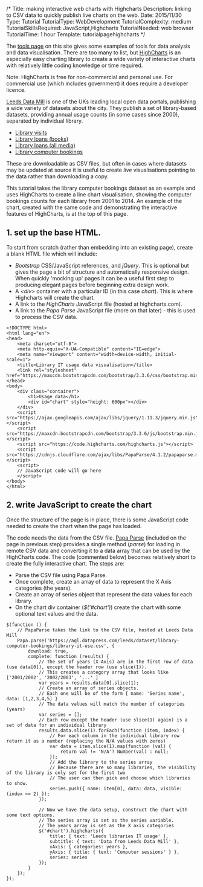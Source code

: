/*
Title: making interactive web charts with Highcharts
Description: linking to CSV data to quickly publish live charts on the web.
Date: 2015/11/30
Type: Tutorial
TutorialType: WebDevelopment
TutorialComplexity: medium
TutorialSkillsRequired: JavaScript,Highcharts
TutorialNeeded: web browser
TutorialTime: 1 hour
Template: tutorialpagehighcharts
*/

The [tools page](https://www.librarieshacked.org/tools) on this site gives some examples of tools for data analysis and data visualisation.  There are too many to list, but [HighCharts](http://www.highcharts.com/) is an especially easy charting library to create a wide variety of interactive charts with relatively little coding knowledge or time required.

Note: HighCharts is free for non-commercial and personal use.  For commercial use (which includes government) it does require a developer licence.

[Leeds Data Mill](http://leedsdatamill.org/) is one of the UKs leading local open data portals, publishing a wide variety of datasets about the city.  They publish a set of library-based datasets, providing annual usage counts (in some cases since 2000), separated by individual library.

- [Library visits](http://leedsdatamill.org/dataset/library-visits) 
- [Library loans (books)](http://leedsdatamill.org/dataset/library-loans-books-only)
- [Library loans (all media)](http://leedsdatamill.org/dataset/library-loans-all-media)
- [Library computer bookings](http://leedsdatamill.org/dataset/library-computer-bookings)

These are downloadable as CSV files, but often in cases where datasets may be updated at source it is useful to create *live* visualisations pointing to the data rather than downloading a copy.

This tutorial takes the library computer bookings dataset as an example and uses HighCharts to create a line chart visualisation, showing the computer bookings counts for each library from 2001 to 2014. An example of the chart, created with the same code and demonstrating the interactive features of HighCharts, is at the top of this page.

## 1. set up the base HTML.

To start from scratch (rather than embedding into an existing page), create a blank HTML file which will include:

- *Bootstrap* CSS/JavaScript references, and *jQuery*.  This is optional but gives the page a bit of structure and automatically responsive design.  When quickly 'mocking up' pages it can be a useful first step to producing elegant pages before beginning extra design work.
- A *&lt;div&gt;* container with a particular ID (in this case *chart*).  This is where Highcharts will create the chart.
- A link to the *HighCharts* JavaScript file (hosted at highcharts.com).
- A link to the *Papa Parse* JavaScript file (more on that later) - this is used to process the CSV data.

<pre class="prettyprint linenums">
<code>&lt;!DOCTYPE html&gt;
&lt;html lang="en"&gt;
&lt;head&gt;
    &lt;meta charset="utf-8"&gt;
    &lt;meta http-equiv="X-UA-Compatible" content="IE=edge"&gt;
    &lt;meta name="viewport" content="width=device-width, initial-scale=1"&gt;
    &lt;title&gt;Library IT usage data visualisation&lt;/title&gt;
    &lt;link rel="stylesheet" href="https://maxcdn.bootstrapcdn.com/bootstrap/3.3.6/css/bootstrap.min.css"&gt;
&lt;/head&gt;
&lt;body&gt;
    &lt;div class="container"&gt;
        &lt;h1&gt;Usage data&lt;/h1&gt;
        &lt;div id="chart" style="height: 600px"&gt;&lt;/div&gt;
    &lt;/div&gt;
    &lt;script src="https://ajax.googleapis.com/ajax/libs/jquery/1.11.3/jquery.min.js"&gt;&lt;/script&gt;
    &lt;script src="https://maxcdn.bootstrapcdn.com/bootstrap/3.3.6/js/bootstrap.min.js"&gt;&lt;/script&gt;
    &lt;script src="https://code.highcharts.com/highcharts.js"&gt;&lt;/script&gt;
    &lt;script src="https://cdnjs.cloudflare.com/ajax/libs/PapaParse/4.1.2/papaparse.min.js"&gt;&lt;/script&gt;
    &lt;script&gt;
	// JavaScript code will go here
    &lt;/script&gt;
&lt;/body&gt;
&lt;/html&gt;</code>
</pre>

## 2. write JavaScript to create the chart

Once the structure of the page is in place, there is some JavaScript code needed to create the chart when the page has loaded.

The code needs the data from the CSV file.  [Papa Parse](http://papaparse.com/) (included on the page in previous step) provides a single method (*parse*) for loading in remote CSV data and converting it to a data array that can be used by the HighCharts code. The code (commented below) becomes relatively short to create the fully interactive chart.  The steps are:

- Parse the CSV file using Papa Parse.
- Once complete, create an array of data to represent the X Axis categories (the years).
- Create an array of series object that represent the data values for each library.
- On the chart div container (*$('#chart')*) create the chart with some optional text values and the data.

<pre class="prettyprint linenums">
<code>$(function () {
    // PapaParse takes the link to the CSV file, hosted at Leeds Data Mill
    Papa.parse('https://aql.datapress.com/leeds/dataset/library-computer-bookings/library-it-use.csv', {
        download: true,
        complete: function (results) {
            // The set of years (X-Axis) are in the first row of data (use data[0]), except the header row (use slice(1)).
            // This creates a category array that looks like ['2001/2002', '2002/2003', '...' ]
            var years = results.data[0].slice(1);
            // Create an array of series objects.
            // Each one will be of the form { name: 'Series name', data: [1,2,3,4,5] }
            // The data values will match the number of categories (years)
            var series = [];
            // Each row except the header (use slice(1) again) is a set of data for an individual library
            results.data.slice(1).forEach(function (item, index) {
                // For each column in the individual library row return it as a number (replacing the N/A values with zeros)
                var data = item.slice(1).map(function (val) {
                    return val != 'N/A'? Number(val) : null;
                });
                // Add the library to the series array
                // Because there are so many libraries, the visibility of the library is only set for the first two
                // The user can then pick and choose which libraries to show.
                series.push({ name: item[0], data: data, visible: (index <= 2) });
            });

            // Now we have the data setup, construct the chart with some text options.
            // The series array is set as the series variable.
            // The years array is set as the X axis categories
            $('#chart').highcharts({
                title: { text: 'Leeds libraries IT usage' },
                subtitle: { text: 'Data from Leeds Data Mill' },
                xAxis: { categories: years },
                yAxis: { title: { text: 'Computer sessions' } },
                series: series
            });
        }
    });
});</code>
</pre>

